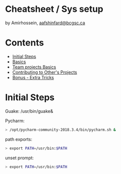 Cheatsheet / Sys setup
=====================
by Amirhossein, aafshinfard@bcgsc.ca

Contents
========

* [Initial Steps](#initial-steps)
* [Basics](#basics)
* [Team projects Basics](#team-projects-basics)
* [Contributing to Other's Projects](#contributing-to-others-projects)
* [Bonus - Extra Tricks](#bonus---extra-tricks)


Initial Steps
==============
Guake:
/usr/bin/guake&

Pycharm:
```bash
> /opt/pycharm-community-2018.3.4/bin/pycharm.sh &
```

path exports:
```bash
> export PATH=/usr/bin:$PATH
```

unset prompt:
```bash
> export PATH=/usr/bin:$PATH
```
